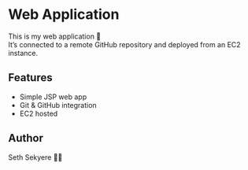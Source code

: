# Web Application

This is my web application 🚀  
It’s connected to a remote GitHub repository and deployed from an EC2 instance.

## Features
- Simple JSP web app
- Git & GitHub integration
- EC2 hosted

## Author
Seth Sekyere 👨‍💻
